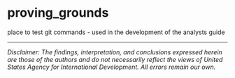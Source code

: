 # proving_grounds
place to test git commands - used in the development of the analysts guide

---

*Disclaimer: The findings, interpretation, and conclusions expressed herein are those of the authors and do not necessarily reflect the views of United States Agency for International Development. All errors remain our own.*